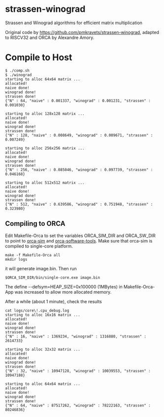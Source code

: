 strassen-winograd
=================

Strassen and Winograd algorithms for efficient matrix multiplication

Original code by https://github.com/pmkravets/strassen-winograd, adapted to RISCV32 and ORCA by Alexandre Amory.

Compile to Host
====


```
$ ./comp.sh
$ ./winograd
starting to alloc 64x64 matrix ...
allocated!
naive done!
winograd done!
strassen done!
{"N" : 64, "naive" : 0.001337, "winograd" : 0.001231, "strassen" : 0.001030}

starting to alloc 128x128 matrix ...
allocated!
naive done!
winograd done!
strassen done!
{"N" : 128, "naive" : 0.008649, "winograd" : 0.009671, "strassen" : 0.007249}

starting to alloc 256x256 matrix ...
allocated!
naive done!
winograd done!
strassen done!
{"N" : 256, "naive" : 0.085046, "winograd" : 0.097739, "strassen" : 0.046168}

starting to alloc 512x512 matrix ...
allocated!
naive done!
winograd done!
strassen done!
{"N" : 512, "naive" : 0.639586, "winograd" : 0.751948, "strassen" : 0.323980}
```


Compiling to ORCA
----

Edit Makefile-Orca to set the variables ORCA_SIM_DIR and ORCA_SW_DIR to point to 
[orca-sim](https://github.com/andersondomingues/orca-sim) and [orca-software-tools](https://github.com/andersondomingues/orca-software-tools). Make sure that orca-sim is compiled to single-core platform.


```
make -f Makefile-Orca all
mkdir logs
```

it will generate image.bin. Then run 

```
$ORCA_SIM_DIR/bin/single-core.exe image.bin
```

The define --defsym=HEAP_SIZE=0x100000 (1MBytes) in Makefile-Orca-App was increased to allow more allocated memory.


After a while (about 1 minute), check the results

```
cat logs/core\!.cpu_debug.log
starting to alloc 16x16 matrix ...
allocated!
naive done!
winograd done!
strassen done!
{"N" : 16, "naive" : 1369234, "winograd" : 1316880, "strassen" : 2614733}

starting to alloc 32x32 matrix ...
allocated!
naive done!
winograd done!
strassen done!
{"N" : 32, "naive" : 10947128, "winograd" : 10039553, "strassen" : 10947188}

starting to alloc 64x64 matrix ...
allocated!
naive done!
winograd done!
strassen done!
{"N" : 64, "naive" : 87517262, "winograd" : 78222163, "strassen" : 80246836}
```
